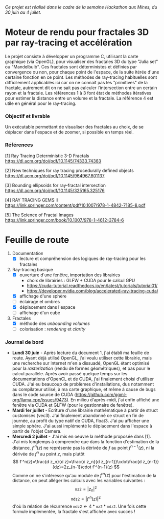 _Ce projet est réalisé dans le cadre de la semaine Hackathon aux Mines, du 30 juin au 4 juilet._

# Moteur de rendu pour fractales 3D par ray-tracing et accélération

Le projet consiste à développer un programme C, utilisant la carte graphique (via OpenGL), pour visualiser des fractales 3D du type "Julia set" ou "Mandelbulb". Ces fractales sont déterministes et définies par convergence ou non, pour chaque point de l'espace, de la suite itérée d'une certaine fonction en ce point. Les méthodes de ray-tracing habituelles sont difficilement applicables ici car on ne connaît pas les "primitives" de la fractale, autrement dit on ne sait pas calculer l'intersection entre un certain rayon et la fractale.
Les références 1 à 3 font état de méthodes itératives pour estimer la distance entre un volume et la fractale.
La référence 4 est utile en général pour le ray-tracing.

### Objectif et livrable
Un exécutable permettant de visualiser des fractales au choix, de se déplacer dans l'espace et de zoomer, si possible en temps réel.

### Références
[1] Ray Tracing Deterministic 3-D Fractals
https://dl.acm.org/doi/pdf/10.1145/74333.74363 

[2] New techniques for ray tracing procedurally defined objects
https://dl.acm.org/doi/pdf/10.1145/964967.801137 

[3] Bounding ellipsoids for ray-fractal intersection
https://dl.acm.org/doi/pdf/10.1145/325165.325176 

[4] RAY TRACING GEMS II
https://link.springer.com/content/pdf/10.1007/978-1-4842-7185-8.pdf

[5] The Science of Fractal Images
https://link.springer.com/book/10.1007/978-1-4612-3784-6

# Feuille de route

1. Documentation
    - [x] lecture et compréhension des logiques de ray-tracing pour les fractales

2. Ray-tracing basique
    - [x] ouverture d'une fenêtre, importation des librairies
        - choix de librairies : GLFW + CUDA pour le calcul GPU
        - https://cuda-tutorial.readthedocs.io/en/latest/tutorials/tutorial01/
        - https://developer.nvidia.com/blog/accelerated-ray-tracing-cuda/
    - [x] affichage d'une sphère
    - [ ] éclairage et ombres
    - [x] déplacement dans l'espace
    - [ ] affichage d'un cube

3. Fractales
    - [x] méthode des _unbounding volumes_
    - [ ] colorisation : _rendering_ et _clarity_

### Journal de bord
- **Lundi 30 juin** - Après lecture du document 1, j'ai établi ma feuille de route. Ayant déjà utilisé OpenGL, j'ai voulu utiliser cette librairie, mais une recherche sur Internet m'en a dissuadé, OpenGL étant optimisé pour la _rasterization_ (rendu de formes géométriques), et pas pour le calcul parallèle. Après avoir passé quelque temps sur les documentations d'OpenCL et de CUDA, j'ai finalement choisi d'utiliser CUDA. J'ai eu beaucoup de problèmes d'installations, dus notamment au compilateur utilisé, à ma carte graphique, et même à cause de bugs dans le code source de CUDA (https://github.com/ggml-org/llama.cpp/issues/9473). En milieu d'après-midi, j'ai enfin affiché une fenêtre via CUDA et GLFW (pour le gestionnaire de fenêtre).
- **Mardi 1er juillet** - Ecriture d'une librairie mathématique à partir de struct customisés (vec3). J'ai finalement abandonné ce struct en fin de journée, au profit du type natif de CUDA, float3. J'ai pu afficher une simple sphère. J'ai aussi implémenté le déplacement dans l'espace à partir de l'objet Camera.
- **Mercredi 2 juillet** - J'ai mis en oeuvre la méthode proposée dans [1]. J'ai mis longtemps à comprendre que dans la fonction d'estimation de la distance, $f'^n(z)$ ne représente pas la dérivée de $f$ au point $f^{n-1}(z)$, ni la dérivée de $f^n$ au point $z$, mais plutôt $$ f'^n(z)=\frac{d z_n}{d z}=\frac{d z_n}{d z_{n-1}}\cdot\frac{d z_{n-1}}{dz}=2z_{n-1}\cdot f'^{n-1}(z) $$ Comme on ne s'intéresse qu'au module de $f'^n(z)$ pour l'estimation de la distance, on peut alléger les calculs avec les variables suivantes : $$ \texttt{mz2}=|z_n|^2 $$ $$ \texttt{mdz2}=|f'^n(z)|^2 $$ d'où la relation de récurrence $\texttt{mdz2}\leftarrow4*\texttt{mz2}*\texttt{mdz2}$. Une fois cette formule implémentée, la fractale s'est affichée avec succès !